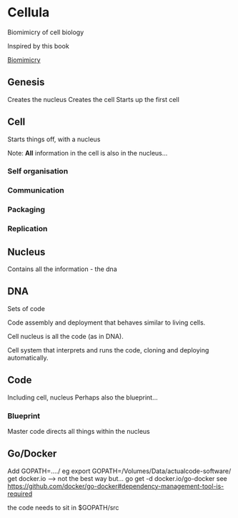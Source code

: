 # Cellula

Biomimicry of cell biology

Inspired by this book

[Biomimicry](https://books.google.co.uk/books/about/Biomimicry.html?id=4XybQgAACAAJ&redir_esc=y&hl=en)

## Genesis

Creates the nucleus
Creates the cell
Starts up the first cell

## Cell

Starts things off, with a nucleus

Note: **All** information in the cell is also in the nucleus...

### Self organisation

### Communication

### Packaging

### Replication

## Nucleus

Contains all the information - the dna

## DNA

Sets of code

Code assembly and deployment that behaves similar to living cells.

Cell nucleus is all the code (as in DNA).

Cell system that interprets and runs the code, cloning and deploying automatically.

## Code

Including cell, nucleus
Perhaps also the blueprint...

### Blueprint

Master code directs all things within the nucleus



## Go/Docker
Add GOPATH=..../
eg export GOPATH=/Volumes/Data/actualcode-software/
get docker.io --> not the best way but...
go get -d docker.io/go-docker
see https://github.com/docker/go-docker#dependency-management-tool-is-required

the code needs to sit in $GOPATH/src

